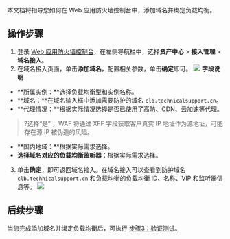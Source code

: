 本文档将指导您如何在 Web 应用防火墙控制台中，添加域名并绑定负载均衡。

## 操作步骤

1. 登录 [Web 应用防火墙控制台](https://console.cloud.tencent.com/guanjia/tea-overview)，在左侧导航栏中，选择**资产中心** > **接入管理** > **域名接入**。
2. 在域名接入页面，单击**添加域名**，配置相关参数，单击**确定**即可。
![](https://qcloudimg.tencent-cloud.cn/raw/31d549cfe19a62e60f444e23644a435f.png)
**字段说明**
 - **所属实例：**选择负载均衡型和实例名称。
 - **域名：**在域名输入框中添加需要防护的域名 `clb.technicalsupport.cn`。
 - **代理情况：**根据实际情况选择是否已使用了高防、CDN、云加速等代理。
>?选择“是” ，WAF 将通过 XFF 字段获取客户真实 IP 地址作为源地址，可能存在源 IP 被伪造的风险。
>
 - **国内地域：**根据实际需求选择。
 - **选择域名对应的负载均衡监听器**：根据实际需求选择。
3. 单击**确定**，即可返回域名接入。在域名接入可以查看到防护域名 `clb.technicalsupport.cn` 和负载均衡的负载均衡 ID、名称、VIP 和监听器信息等。
![](https://qcloudimg.tencent-cloud.cn/raw/19948796109e5eaa3b7fef3519abce20.png)

## 后续步骤
当您完成添加域名并绑定负载均衡后，可执行 [步骤3：验证测试](https://cloud.tencent.com/document/product/627/40767)。
